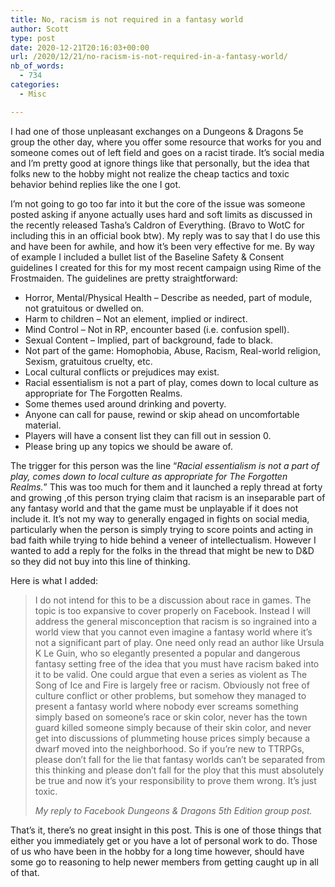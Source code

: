 ```yaml
---
title: No, racism is not required in a fantasy world
author: Scott
type: post
date: 2020-12-21T20:16:03+00:00
url: /2020/12/21/no-racism-is-not-required-in-a-fantasy-world/
nb_of_words:
  - 734
categories:
  - Misc

---
```

I had one of those unpleasant exchanges on a Dungeons & Dragons 5e group the other day, where you offer some resource that works for you and someone comes out of left field and goes on a racist tirade. It&#8217;s social media and I&#8217;m pretty good at ignore things like that personally, but the idea that folks new to the hobby might not realize the cheap tactics and toxic behavior behind replies like the one I got.

I&#8217;m not going to go too far into it but the core of the issue was someone posted asking if anyone actually uses hard and soft limits as discussed in the recently released Tasha&#8217;s Caldron of Everything. (Bravo to WotC for including this in an official book btw). My reply was to say that I do use this and have been for awhile, and how it&#8217;s been very effective for me. By way of example I included a bullet list of the Baseline Safety & Consent guidelines I created for this for my most recent campaign using Rime of the Frostmaiden. The guidelines are pretty straightforward:

  * Horror, Mental/Physical Health &#8211; Describe as needed, part of module, not gratuitous or dwelled on.
  * Harm to children &#8211; Not an element, implied or indirect.
  * Mind Control &#8211; Not in RP, encounter based (i.e. confusion spell).
  * Sexual Content &#8211; Implied, part of background, fade to black.
  * Not part of the game: Homophobia, Abuse, Racism, Real-world religion, Sexism, gratuitous cruelty, etc.
  * Local cultural conflicts or prejudices may exist.
  * Racial essentialism is not a part of play, comes down to local culture as appropriate for The Forgotten Realms.
  * Some themes used around drinking and poverty.
  * Anyone can call for pause, rewind or skip ahead on uncomfortable material.
  * Players will have a consent list they can fill out in session 0.
  * Please bring up any topics we should be aware of.

The trigger for this person was the line &#8220;_Racial essentialism is not a part of play, comes down to local culture as appropriate for The Forgotten Realms._&#8221; This was too much for them and it launched a reply thread at forty and growing ,of this person trying claim that racism is an inseparable part of any fantasy world and that the game must be unplayable if it does not include it. It&#8217;s not my way to generally engaged in fights on social media, particularly when the person is simply trying to score points and acting in bad faith while trying to hide behind a veneer of intellectualism. However I wanted to add a reply for the folks in the thread that might be new to D&D so they did not buy into this line of thinking.

Here is what I added:

<blockquote class="wp-block-quote is-style-large">
  <p>
    I do not intend for this to be a discussion about race in games. The topic is too expansive to cover properly on Facebook. Instead I will address the general misconception that racism is so ingrained into a world view that you cannot even imagine a fantasy world where it&#8217;s not a significant part of play. One need only read an author like Ursula K Le Guin, who so elegantly presented a popular and dangerous fantasy setting free of the idea that you must have racism baked into it to be valid. One could argue that even a series as violent as The Song of Ice and Fire is largely free or racism. Obviously not free of culture conflict or other problems, but somehow they managed to present a fantasy world where nobody ever screams something simply based on someone&#8217;s race or skin color, never has the town guard killed someone simply because of their skin color, and never get into discussions of plummeting house prices simply because a dwarf moved into the neighborhood. So if you&#8217;re new to TTRPGs, please don&#8217;t fall for the lie that fantasy worlds can&#8217;t be separated from this thinking and please don&#8217;t fall for the ploy that this must absolutely be true and now it&#8217;s your responsibility to prove them wrong. It&#8217;s just toxic.
  </p>
  
  <cite>My reply to Facebook Dungeons & Dragons 5th Edition group post.</cite>
</blockquote>

That&#8217;s it, there&#8217;s no great insight in this post. This is one of those things that either you immediately get or you have a lot of personal work to do. Those of us who have been in the hobby for a long time however, should have some go to reasoning to help newer members from getting caught up in all of that.